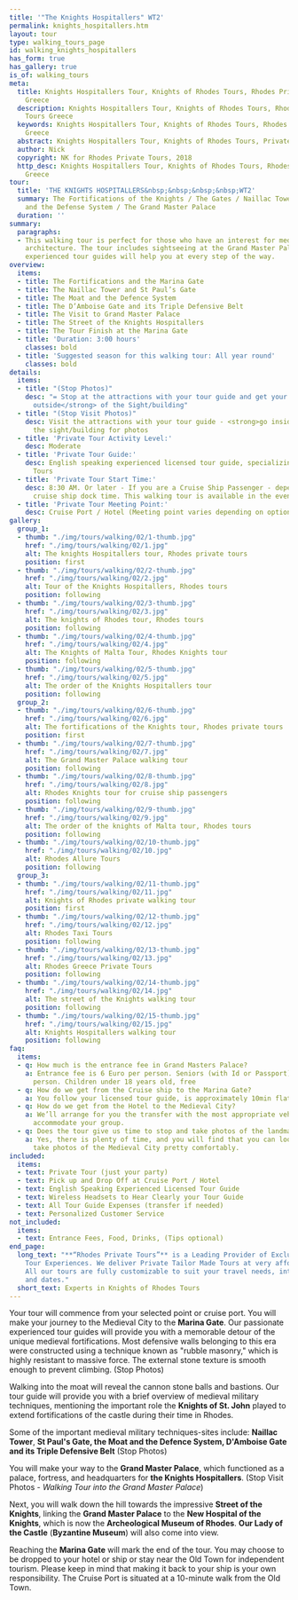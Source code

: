 ```yaml
---
title: '"The Knights Hospitallers" WT2'
permalink: knights_hospitallers.htm
layout: tour
type: walking_tours_page
id: walking_knights_hospitallers
has_form: true
has_gallery: true
is_of: walking_tours
meta:
  title: Knights Hospitallers Tour, Knights of Rhodes Tours, Rhodes Private Tours
    Greece
  description: Knights Hospitallers Tour, Knights of Rhodes Tours, Rhodes Private
    Tours Greece
  keywords: Knights Hospitallers Tour, Knights of Rhodes Tours, Rhodes Private Tours
    Greece
  abstract: Knights Hospitallers Tour, Knights of Rhodes Tours, Private Tours Greece
  author: Nick
  copyright: NK for Rhodes Private Tours, 2018
  http_desc: Knights Hospitallers Tour, Knights of Rhodes Tours, Rhodes Private Tours
    Greece
tour:
  title: 'THE KNIGHTS HOSPITALLERS&nbsp;&nbsp;&nbsp;&nbsp;WT2'
  summary: The Fortifications of the Knights / The Gates / Naillac Tower / The Moat
    and the Defense System / The Grand Master Palace
  duration: ''
summary:
  paragraphs:
  - This walking tour is perfect for those who have an interest for medieval military
    architecture. The tour includes sightseeing at the Grand Master Palace where our
    experienced tour guides will help you at every step of the way.
overview:
  items:
  - title: The Fortifications and the Marina Gate
  - title: The Naillac Tower and St Paul’s Gate
  - title: The Moat and the Defence System
  - title: The D’Amboise Gate and its Triple Defensive Belt
  - title: The Visit to Grand Master Palace
  - title: The Street of the Knights Hospitallers
  - title: The Tour Finish at the Marina Gate
  - title: 'Duration: 3:00 hours'
    classes: bold
  - title: 'Suggested season for this walking tour: All year round'
    classes: bold
details:
  items:
  - title: "(Stop Photos)"
    desc: "= Stop at the attractions with your tour guide and get your photos <strong>from
      outside</strong> of the Sight/building"
  - title: "(Stop Visit Photos)"
    desc: Visit the attractions with your tour guide - <strong>go inside</strong>
      the sight/building for photos
  - title: 'Private Tour Activity Level:'
    desc: Moderate
  - title: 'Private Tour Guide:'
    desc: English speaking experienced licensed tour guide, specializing in Private
      Tours
  - title: 'Private Tour Start Time:'
    desc: 8:30 AM. Or later - If you are a Cruise Ship Passenger - depend on your
      cruise ship dock time. This walking tour is available in the evening as well
  - title: 'Private Tour Meeting Point:'
    desc: Cruise Port / Hotel (Meeting point varies depending on option booked)
gallery:
  group_1:
  - thumb: "./img/tours/walking/02/1-thumb.jpg"
    href: "./img/tours/walking/02/1.jpg"
    alt: The knights Hospitallers tour, Rhodes private tours
    position: first
  - thumb: "./img/tours/walking/02/2-thumb.jpg"
    href: "./img/tours/walking/02/2.jpg"
    alt: Tour of the Knights Hospitallers, Rhodes tours
    position: following
  - thumb: "./img/tours/walking/02/3-thumb.jpg"
    href: "./img/tours/walking/02/3.jpg"
    alt: The knights of Rhodes tour, Rhodes tours
    position: following
  - thumb: "./img/tours/walking/02/4-thumb.jpg"
    href: "./img/tours/walking/02/4.jpg"
    alt: The Knights of Malta Tour, Rhodes Knights tour
    position: following
  - thumb: "./img/tours/walking/02/5-thumb.jpg"
    href: "./img/tours/walking/02/5.jpg"
    alt: The order of the Knights Hospitallers tour
    position: following
  group_2:
  - thumb: "./img/tours/walking/02/6-thumb.jpg"
    href: "./img/tours/walking/02/6.jpg"
    alt: The fortifications of the Knights tour, Rhodes private tours
    position: first
  - thumb: "./img/tours/walking/02/7-thumb.jpg"
    href: "./img/tours/walking/02/7.jpg"
    alt: The Grand Master Palace walking tour
    position: following
  - thumb: "./img/tours/walking/02/8-thumb.jpg"
    href: "./img/tours/walking/02/8.jpg"
    alt: Rhodes Knights tour for cruise ship passengers
    position: following
  - thumb: "./img/tours/walking/02/9-thumb.jpg"
    href: "./img/tours/walking/02/9.jpg"
    alt: The order of the knights of Malta tour, Rhodes tours
    position: following
  - thumb: "./img/tours/walking/02/10-thumb.jpg"
    href: "./img/tours/walking/02/10.jpg"
    alt: Rhodes Allure Tours
    position: following
  group_3:
  - thumb: "./img/tours/walking/02/11-thumb.jpg"
    href: "./img/tours/walking/02/11.jpg"
    alt: Knights of Rhodes private walking tour
    position: first
  - thumb: "./img/tours/walking/02/12-thumb.jpg"
    href: "./img/tours/walking/02/12.jpg"
    alt: Rhodes Taxi Tours
    position: following
  - thumb: "./img/tours/walking/02/13-thumb.jpg"
    href: "./img/tours/walking/02/13.jpg"
    alt: Rhodes Greece Private Tours
    position: following
  - thumb: "./img/tours/walking/02/14-thumb.jpg"
    href: "./img/tours/walking/02/14.jpg"
    alt: The street of the Knights walking tour
    position: following
  - thumb: "./img/tours/walking/02/15-thumb.jpg"
    href: "./img/tours/walking/02/15.jpg"
    alt: Knights Hospitallers walking tour
    position: following
faq:
  items:
  - q: How much is the entrance fee in Grand Masters Palace?
    a: Entrance fee is 6 Euro per person. Seniors (with Id or Passport), 3 Euros per
      person. Children under 18 years old, free
  - q: How do we get from the Cruise ship to the Marina Gate?
    a: You follow your licensed tour guide, is approximately 10min flat walk
  - q: How do we get from the Hotel to the Medieval City?
    a: We’ll arrange for you the transfer with the most appropriate vehicle(s) to
      accommodate your group.
  - q: Does the tour give us time to stop and take photos of the landmarks and monuments?
    a: Yes, there is plenty of time, and you will find that you can look around and
      take photos of the Medieval City pretty comfortably.
included:
  items:
  - text: Private Tour (just your party)
  - text: Pick up and Drop Off at Cruise Port / Hotel
  - text: English Speaking Experienced Licensed Tour Guide
  - text: Wireless Headsets to Hear Clearly your Tour Guide
  - text: All Tour Guide Expenses (transfer if needed)
  - text: Personalized Customer Service
not_included:
  items:
  - text: Entrance Fees, Food, Drinks, (Tips optional)
end_page:
  long_text: "**“Rhodes Private Tours”** is a Leading Provider of Exclusive and Personalized
    Tour Experiences. We deliver Private Tailor Made Tours at very affordable rates.
    All our tours are fully customizable to suit your travel needs, interests, schedules,
    and dates."
  short_text: Experts in Knights of Rhodes Tours
---
```


Your tour will commence from your selected point or cruise port. You will make your journey to the Medieval City to the **Marina Gate**. Our passionate experienced tour guides will provide you with a memorable detour of the unique medieval fortifications. Most defensive walls belonging to this era were constructed using a technique known as "rubble masonry," which is highly resistant to massive force. The external stone texture is smooth enough to prevent climbing. (Stop Photos)

Walking into the moat will reveal the cannon stone balls and bastions. Our tour guide will provide you with a brief overview of medieval military techniques, mentioning the important role the **Knights of St. John** played to extend fortifications of the castle during their time in Rhodes.

Some of the important medieval military techniques-sites include: **Naillac Tower**, **St Paul's Gate, the Moat and the Defence System, D'Amboise Gate and its Triple Defensive Belt** (Stop Photos)

You will make your way to the **Grand Master Palace**, which functioned as a palace, fortress, and headquarters for **the Knights Hospitallers**. (Stop Visit Photos - *Walking Tour into the Grand Master Palace*)

Next, you will walk down the hill towards the impressive **Street of the Knights**, linking the **Grand Master Palace** to the **New Hospital of the Knights**, which is now the **Archeological Museum of Rhodes**. **Our Lady of the Castle** (**Byzantine Museum**) will also come into view.

Reaching the **Marina Gate** will mark the end of the tour. You may choose to be dropped to your hotel or ship or stay near the Old Town for independent tourism. Please keep in mind that making it back to your ship is your own responsibility. The Cruise Port is situated at a 10-minute walk from the Old Town.